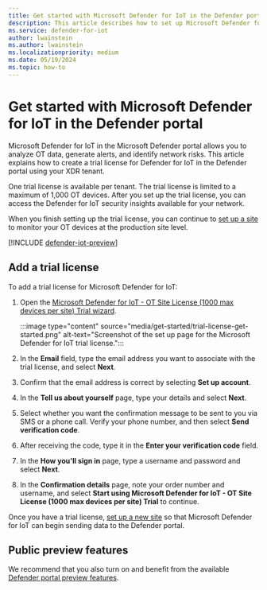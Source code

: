 ```yaml
---
title: Get started with Microsoft Defender for IoT in the Defender portal
description: This article describes how to set up Microsoft Defender for IoT in the Defender portal.
ms.service: defender-for-iot
author: lwainstein
ms.author: lwainstein
ms.localizationpriority: medium
ms.date: 05/19/2024
ms.topic: how-to
---
```


# Get started with Microsoft Defender for IoT in the Defender portal

Microsoft Defender for IoT in the Microsoft Defender portal allows you to analyze OT data, generate alerts, and identify network risks. This article explains how to create a trial license for Defender for IoT in the Defender portal using your XDR tenant.

One trial license is available per tenant. The trial license is limited to a maximum of 1,000 OT devices. After you set up the trial license, you can access the Defender for IoT security insights available for your network.

When you finish setting up the trial license, you can continue to [set up a site](set-up-sites.md) to monitor your OT devices at the production site level.

[!INCLUDE [defender-iot-preview](../includes//defender-for-iot-defender-public-preview.md)]

## Add a trial license

To add a trial license for Microsoft Defender for IoT:

1. Open the [Microsoft Defender for IoT - OT Site License (1000 max devices per site) Trial wizard](https://signup.microsoft.com/get-started/signup?products=d2bdd05f-4856-4569-8474-2f9ec298923b).

    :::image type="content" source="media/get-started/trial-license-get-started.png" alt-text="Screenshot of the set up page for the Microsoft Defender for IoT trial license.":::

1. In the **Email** field, type the email address you want to associate with the trial license, and select **Next**.

1. Confirm that the email address is correct by selecting **Set up account**.

1. In the **Tell us about yourself** page, type your details and select **Next**.

1. Select whether you want the confirmation message to be sent to you via SMS or a phone call. Verify your phone number, and then select **Send verification code**.

1. After receiving the code, type it in the **Enter your verification code** field.

1. In the **How you'll sign in** page, type a username and password and select **Next**.

1. In the **Confirmation details** page, note your order number and username, and select **Start using Microsoft Defender for IoT - OT Site License (1000 max devices per site) Trial** to continue.

Once you have a trial license, [set up a new site](set-up-sites.md) so that Microsoft Defender for IoT can begin sending data to the Defender portal.

## Public preview features

We recommend that you also turn on and benefit from the available [Defender portal preview features](/defender-xdr/preview.md#turn-on-preview-features).